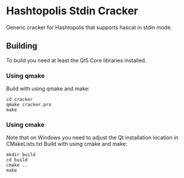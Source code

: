 # Hashtopolis Stdin Cracker

Generic cracker for Hashtopolis that supports hascat in stdin mode.


## Building

To build you need at least the Qt5 Core libraries installed. 

### Using qmake

Build with using qmake and make:

```
cd cracker
qmake cracker.pro
make
```

### Using cmake

Note that on Windows you need to adjust the Qt installation location in CMakeLists.txt
Build with using cmake and make:

```
mkdir build
cd build
cmake ..
make
```
